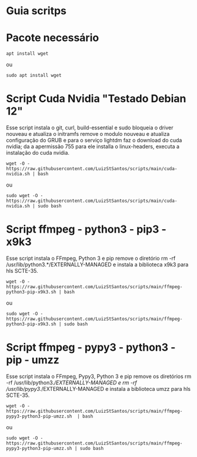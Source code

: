 # Guia scritps
# Pacote necessário
```shell
apt install wget
```
ou
```shell
sudo apt install wget
```
# Script Cuda Nvidia "Testado Debian 12"
Esse script instala o git, curl, build-essential e sudo
bloqueia o driver nouveau e atualiza o initramfs
remove o modulo nouveau e atualiza configuração do GRUB
e para o serviço lightdm faz o download do cuda nvidia; 
da a apermissão 755 para ele installa o linux-headers,
executa a instalação do cuda nvidia.
```shell
wget -O - https://raw.githubusercontent.com/LuizStSantos/scripts/main/cuda-nvidia.sh | bash
```
ou
```shell
sudo wget -O - https://raw.githubusercontent.com/LuizStSantos/scripts/main/cuda-nvidia.sh | sudo bash
```
# Script ffmpeg - python3 - pip3 - x9k3
Esse script instala o FFmpeg, Python 3 e pip
remove o diretório rm -rf /usr/lib/python3.*/EXTERNALLY-MANAGED
e instala a biblioteca x9k3 para hls SCTE-35.
```shell
wget -O - https://raw.githubusercontent.com/LuizStSantos/scripts/main/ffmpeg-python3-pip-x9k3.sh | bash
```
ou
```shell
sudo wget -O - https://raw.githubusercontent.com/LuizStSantos/scripts/main/ffmpeg-python3-pip-x9k3.sh | sudo bash
```
# Script ffmpeg - pypy3 - python3 - pip - umzz
Esse script instala o FFmpeg, Pypy3, Python 3 e pip
remove os diretórios rm -rf /usr/lib/python3.*/EXTERNALLY-MANAGED e rm -rf /usr/lib/pypy3.*/EXTERNALLY-MANAGED
e instala a biblioteca umzz para hls SCTE-35.
```shell
wget -O - https://raw.githubusercontent.com/LuizStSantos/scripts/main/ffmpeg-pypy3-python3-pip-umzz.sh  | bash
```
ou

```shell
sudo wget -O - https://raw.githubusercontent.com/LuizStSantos/scripts/main/ffmpeg-pypy3-python3-pip-umzz.sh | sudo bash
```
